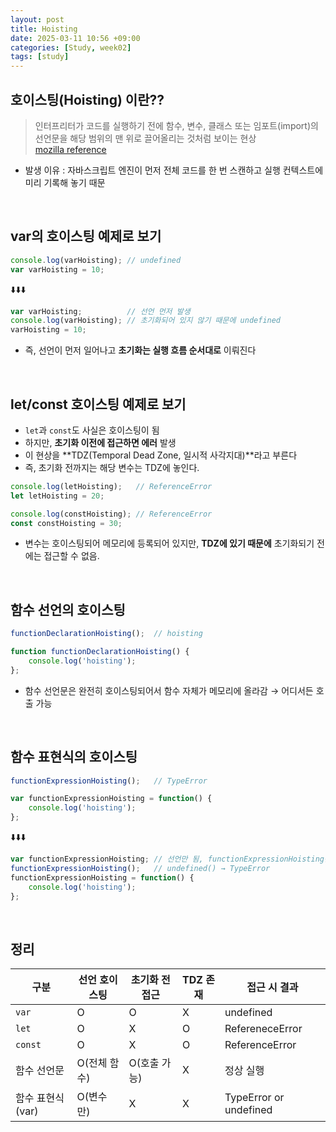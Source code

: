```yaml
---
layout: post
title: Hoisting
date: 2025-03-11 10:56 +09:00
categories: [Study, week02]
tags: [study]     
---
```


## 호이스팅(Hoisting) 이란??

> 인터프리터가 코드를 실행하기 전에 함수, 변수, 클래스 또는 임포트(import)의 선언문을 해당 범위의 맨 위로 끌어올리는 것처럼 보이는 현상<br>
> [mozilla reference](https://developer.mozilla.org/ko/docs/Glossary/Hoisting)

- 발생 이유 : 자바스크립트 엔진이 먼저 전체 코드를 한 번 스캔하고 실행 컨텍스트에 미리 기록해 놓기 때문
<br>

## var의 호이스팅 예제로 보기

```javascript
console.log(varHoisting); // undefined
var varHoisting = 10;
```

⬇️⬇️⬇️

```javascript
var varHoisting;          // 선언 먼저 발생
console.log(varHoisting); // 초기화되어 있지 않기 때문에 undefined
varHoisting = 10;
```

- 즉, 선언이 먼저 일어나고 **초기화는 실행 흐름 순서대로** 이뤄진다

<br>

## let/const 호이스팅 예제로 보기

- `let`과 `const`도 사실은 호이스팅이 됨
- 하지만, **초기화 이전에 접근하면 에러** 발생
- 이 현상을 **TDZ(Temporal Dead Zone, 일시적 사각지대)**라고 부른다
- 즉, 초기화 전까지는 해당 변수는 TDZ에 놓인다.

```javascript
console.log(letHoisting);   // ReferenceError
let letHoisting = 20;
```

```javascript
console.log(constHoisting); // ReferenceError
const constHoisting = 30;
```

- 변수는 호이스팅되어 메모리에 등록되어 있지만, **TDZ에 있기 때문에** 초기화되기 전에는 접근할 수 없음.

<br>

## 함수 선언의 호이스팅

```javascript
functionDeclarationHoisting();  // hoisting

function functionDeclarationHoisting() {
    console.log('hoisting');
};
```

- 함수 선언문은 완전히 호이스팅되어서 함수 자체가 메모리에 올라감 → 어디서든 호출 가능

<br>

## 함수 표현식의 호이스팅

```javascript
functionExpressionHoisting();   // TypeError

var functionExpressionHoisting = function() {
    console.log('hoisting');
};
```

⬇️⬇️⬇️

```javascript
var functionExpressionHoisting; // 선언만 됨, functionExpressionHoisting는 undefined
functionExpressionHoisting();   // undefined() → TypeError
functionExpressionHoisting = function() {
    console.log('hoisting');
};
```

<br>

## 정리

| 구분 | 선언 호이스팅 | 초기화 전 접근 | TDZ 존재 | 접근 시 결과 |
|-|-|-|-|-|
| `var` | O | O | X | undefined |
| `let` | O | X | O | RefereneceError |
| `const` | O | X | O | ReferenceError |
| 함수 선언문 | O(전체 함수) | O(호출 가능) | X | 정상 실행 |
| 함수 표현식(var) | O(변수만) | X | X | TypeError or undefined |